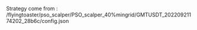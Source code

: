 Strategy come from : /flyingtoaster/pso_scalper/PSO_scalper_40%mingrid/GMTUSDT_20220921174202_28b6c/config.json